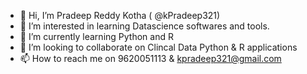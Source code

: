 - 👋 Hi, I’m Pradeep Reddy Kotha ( @kPradeep321)
- 👀 I’m interested in learning Datascience softwares and tools.
- 🌱 I’m currently learning Python and R
- 💞️ I’m looking to collaborate on Clincal Data Python & R applications
- 📫 How to reach me on 9620051113 & kpradeep321@gmail.com

<!---
kPradeep321/kPradeep321 is a ✨ special ✨ repository because its `README.md` (this file) appears on your GitHub profile.
You can click the Preview link to take a look at your changes.
--->

